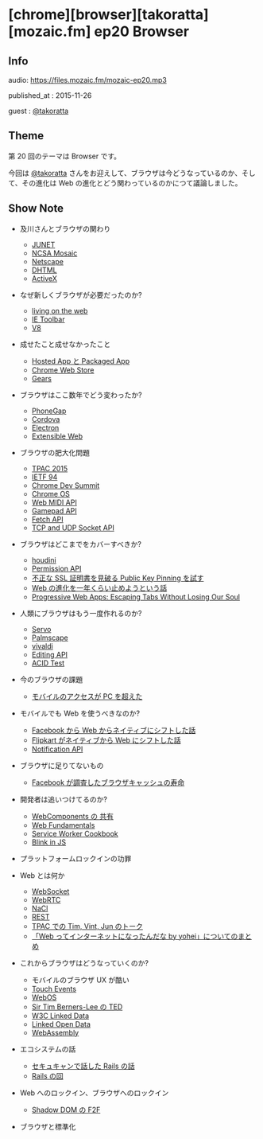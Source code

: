 # [chrome][browser][takoratta][mozaic.fm] ep20 Browser


## Info

audio: https://files.mozaic.fm/mozaic-ep20.mp3

published_at
: 2015-11-26

guest
: [@takoratta](https://twitter.com/takoratta)


## Theme

第 20 回のテーマは Browser です。

今回は [@takoratta](https://twitter.com/takoratta) さんをお迎えして、ブラウザは今どうなっているのか、そして、その進化は Web の進化とどう関わっているのかにつて議論しました。


## Show Note

- 及川さんとブラウザの関わり
  - [JUNET](https://ja.wikipedia.org/wiki/JUNET)
  - [NCSA Mosaic](https://ja.wikipedia.org/wiki/NCSA_Mosaic)
  - [Netscape](https://ja.wikipedia.org/wiki/Netscape%25E3%2582%25B7%25E3%2583%25AA%25E3%2583%25BC%25E3%2582%25BA)
  - [DHTML](https://ja.wikipedia.org/wiki/%25E3%2583%2580%25E3%2582%25A4%25E3%2583%258A%25E3%2583%259F%25E3%2583%2583%25E3%2582%25AFHTML)
  - [ActiveX](https://ja.wikipedia.org/wiki/ActiveX)

- なぜ新しくブラウザが必要だったのか?
  - [living on the web](http://chrome.blogspot.jp/2011/01/living-on-web-with-chrome-web-store-and.html)
  - [IE Toolbar](https://www.google.co.jp/search%3Fq%3Die+toolbar%26tbm%3Disch)
  - [V8](https://code.google.com/p/v8/)

- 成せたこと成せなかったこと
  - [Hosted App と Packaged App](https://developer.chrome.com/webstore/choosing)
  - [Chrome Web Store](https://chrome.google.com/webstore)
  - [Gears](https://code.google.com/p/gears/)

- ブラウザはここ数年でどう変わったか?
  - [PhoneGap](http://phonegap-fan.com/)
  - [Cordova](https://cordova.apache.org/)
  - [Electron](http://electron.atom.io/)
  - [Extensible Web](https://extensiblewebmanifesto.org/)

- ブラウザの肥大化問題
  - [TPAC 2015](http://www.w3.org/2015/10/TPAC/)
  - [IETF 94](https://www.ietf.org/meeting/94/index.html)
  - [Chrome Dev Summit](https://developer.chrome.com/devsummit)
  - [Chrome OS](http://www.chromium.org/chromium-os)
  - [Web MIDI API](http://webaudio.github.io/web-midi-api/)
  - [Gamepad API](https://w3c.github.io/gamepad/)
  - [Fetch API](https://fetch.spec.whatwg.org/)
  - [TCP and UDP Socket API](http://www.w3.org/TR/tcp-udp-sockets/)

- ブラウザはどこまでをカバーすべきか?
  - [houdini](https://drafts.css-houdini.org/)
  - [Permission API](https://w3c.github.io/permissions/)
  - [不正な SSL 証明書を見破る Public Key Pinning を試す](http://d.hatena.ne.jp/jovi0608/20140902/1409635279)
  - [Web の進化を一年くらい止めようという話](http://www.quirksmode.org/blog/archives/2015/07/stop_pushing_th.html)
  - [Progressive Web Apps: Escaping Tabs Without Losing Our Soul](https://infrequently.org/2015/06/progressive-apps-escaping-tabs-without-losing-our-soul/)

- 人類にブラウザはもう一度作れるのか?
  - [Servo](https://github.com/servo/servo)
  - [Palmscape](http://)
  - [vivaldi](https://vivaldi.com/)
  - [Editing API](http://w3c.github.io/editing/)
  - [ACID Test](http://acid3.acidtests.org/)

- 今のブラウザの課題
  - [モバイルのアクセスが PC を超えた](http://adwords.blogspot.jp/2015/05/building-for-next-moment.html)

- モバイルでも Web を使うべきなのか?
  - [Facebook から Web からネイティブにシフトした話](http://techcrunch.com/2012/09/11/mark-zuckerberg-our-biggest-mistake-with-mobile-was-betting-too-much-on-html5/)
  - [Flipkart がネイティブから Web にシフトした話](http://tech-blog.flipkart.net/2015/11/progressive-web-app/)
  - [Notification API](https://dvcs.w3.org/hg/notifications/raw-file/tip/Overview.html)

- ブラウザに足りてないもの
  - [Facebook が調査したブラウザキャッシュの寿命](https://code.facebook.com/posts/964122680272229/web-performance-cache-efficiency-exercise/)

- 開発者は追いつけてるのか?
  - [WebComponents の 共有](https://customelements.io/)
  - [Web Fundamentals](https://developers.google.com/web/fundamentals/)
  - [Service Worker Cookbook](https://github.com/mozilla/serviceworker-cookbook)
  - [Blink in JS](https://docs.google.com/presentation/d/1XvZdAF29Fgn19GCjDhHhlsECJAfOR49tpUFWrbtQAwU/edit%3Fusp%3Dsharing)

- プラットフォームロックインの功罪

- Web とは何か
  - [WebSocket](https://tools.ietf.org/html/rfc6455)
  - [WebRTC](http://w3c.github.io/webrtc-pc/)
  - [NaCl](https://developer.chrome.com/native-client/nacl-and-pnacl)
  - [REST](http://www.ics.uci.edu/%7Efielding/pubs/dissertation/rest_arch_style.htm)
  - [TPAC での Tim, Vint, Jun のトーク](http://www.w3.org/2015/10/27-tpac-minutes.html)
  - [「Web ってインターネットになったんだな by yohei」についてのまとめ](http://d.hatena.ne.jp/naoya/20130123/1358918510)

- これからブラウザはどうなっていくのか?
  - モバイルのブラウザ UX が酷い
  - [Touch Events](https://w3c.github.io/touch-events/)
  - [WebOS](http://webos.org/)
  - [Sir Tim Berners-Lee の TED](https://www.ted.com/talks/tim_berners_lee_on_the_next_web%3Flanguage%3Dja)
  - [W3C Linked Data](http://www.w3.org/standards/semanticweb/data)
  - [Linked Open Data](http://www.w3.org/DesignIssues/LinkedData.html)
  - [WebAssembly](https://www.w3.org/community/webassembly/)

- エコシステムの話
  - [セキュキャンで話した Rails の話](http://qiita.com/Jxck_/items/ec8e928f69d099b25764)
  - [Rails の回](http://mozaic.fm/post/104575088493/12-rails)

- Web へのロックイン、ブラウザへのロックイン
  - [Shadow DOM の F2F](https://lists.w3.org/Archives/Public/public-webapps/2015JanMar/0661.html)

- ブラウザと標準化
